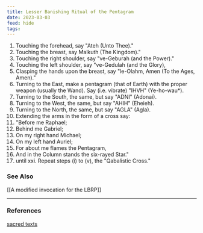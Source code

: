 ```yaml
---
title: Lesser Banishing Ritual of the Pentagram
date: 2023-03-03
feed: hide
tags:
---
```


1. Touching the forehead, say "Ateh (Unto Thee)."
2. Touching the breast, say Malkuth (The Kingdom)."
3. Touching the right shoulder, say "ve-Geburah (and the Power)."
4. Touching the left shoulder, say "ve-Gedulah (and the Glory),
5. Clasping the hands upon the breast, say "le-Olahm, Amen (To the Ages, Amen)."
6. Turning to the East, make a pentagram (that of Earth) with the proper weapon (usually the Wand). Say (i.e. vibrate) "IHVH" (Ye-ho-wau*).
7. Turning to the South, the same, but say "ADNI" (Adonai).
8. Turning to the West, the same, but say "AHIH" (Eheieh).
9. Turning to the North, the same, but say "AGLA" (Agla).
10. Extending the arms in the form of a cross say:
11. "Before me Raphael;
12. Behind me Gabriel;
13. On my right hand Michael;
14. On my left hand Auriel;
15. For about me flames the Pentagram,
16. And in the Column stands the six-rayed Star."
17. until xxi. Repeat steps (i) to (v), the "Qabalistic Cross."

### See Also
[[A modified invocation for the LBRP]]

___
### References

[sacred texts](https://www.sacred-texts.com/bos/bos026.htm)